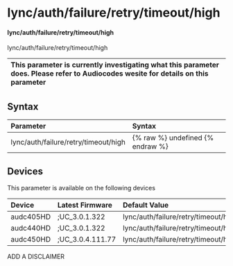 ﻿---
description: lync/auth/failure/retry/timeout/high
search: false
---

# lync/auth/failure/retry/timeout/high

#### lync/auth/failure/retry/timeout/high

lync/auth/failure/retry/timeout/high


| This parameter is currently investigating what this parameter does. Please refer to Audiocodes wesite for details on this parameter | 
| :--- |

## Syntax
| Parameter | Syntax |
| :--- | :--- |
|lync/auth/failure/retry/timeout/high | {% raw %} undefined {% endraw %}|

## Devices
This parameter is available on the following devices

| Device | Latest Firmware | Default Value |
|:---|:---|:---|
| audc405HD | ;UC_3.0.1.322 | lync/auth/failure/retry/timeout/high=30 
| audc440HD | ;UC_3.0.1.322 | lync/auth/failure/retry/timeout/high=30 
| audc450HD | ;UC_3.0.4.111.77 | lync/auth/failure/retry/timeout/high=30 

ADD A DISCLAIMER
